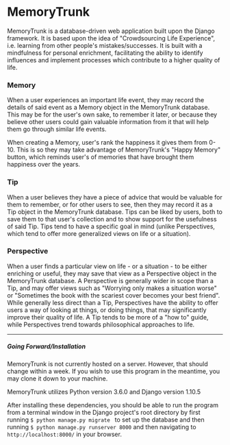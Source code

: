 # MemoryTrunk
MemoryTrunk is a database-driven web application built upon the Django framework. It is based upon the idea of "Crowdsourcing Life Experience", i.e. learning from other people's mistakes/successes. It is built with a mindfulness for personal enrichment, facilitating the ability to identify influences and implement processes which contribute to a higher quality of life.


### Memory 
When a user experiences an important life event, they may record the details of said event as a Memory object in the MemoryTrunk database. This may be for the user's own sake, to remember it later, or because they believe other users could gain valuable information from it that will help them go through similar life events.

When creating a Memory, user's rank the happiness it gives them from 0-10. This is so they may take advantage of MemoryTrunk's "Happy Memory" button, which reminds user's of memories that have brought them happiness over the years.


### Tip
When a user believes they have a piece of advice that would be valuable for them to remember, or for other users to see, then they may record it as a Tip object in the MemoryTrunk database. Tips can be liked by users, both to save them to that user's collection and to show support for the usefulness of said Tip. Tips tend to have a specific goal in mind (unlike Perspectives, which tend to offer more generalized views on life or a situation).


### Perspective
When a user finds a particular view on life - or a situation - to be either enriching or useful, they may save that view as a Perspective object in the MemoryTrunk database. A Perspective is generally wider in scope than a Tip, and may offer views such as "Worrying only makes a situation worse" or "Sometimes the book with the scariest cover becomes your best friend". While generally less direct than a Tip, Perspectives have the ability to offer users a way of looking at things, or doing things, that may significantly improve their quality of life. A Tip tends to be more of a "how to" guide, while Perspectives trend towards philosophical approaches to life.


***
##### Going Forward/Installation
MemoryTrunk is not currently hosted on a server. However, that should change within a week. If you wish to use this program in the meantime, you may clone it down to your machine. 

MemoryTrunk utilizes Python version 3.6.0 and Django version 1.10.5

After installing these dependencies, you should be able to run the program from a terminal window in the Django project's root directory by first running ```$ python manage.py migrate ``` to set up the database and then running `$ python manage.py runserver 8000` and then navigating to `http://localhost:8000/` in your browser.


